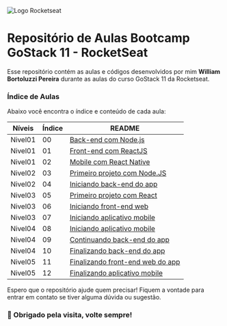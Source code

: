 ![Logo Rocketseat](https://camo.githubusercontent.com/d25397e9df01fe7882dcc1cbc96bdf052ffd7d0c/68747470733a2f2f73746f726167652e676f6f676c65617069732e636f6d2f676f6c64656e2d77696e642f626f6f7463616d702d676f737461636b2f6865616465722d6465736166696f732e706e67)

# Repositório de Aulas Bootcamp GoStack 11 - RocketSeat
Esse repositório contém as aulas e códigos desenvolvidos por mim **William Bortoluzzi Pereira** durante as aulas do curso GoStack 11 da Rocketseat.

### Índice de Aulas

Abaixo você encontra o índice e conteúdo de cada aula:

| Níveis | Índice | README |
| ------ | ------ | ------ |
| Nivel01 | 00 | [Back-end com Node.js](https://github.com/willbp/Bootcamp-GoStack11-rocketseat/tree/master/Nivel01/00backend-nodejs) |
| Nivel01 | 01 | [Front-end com ReactJS](https://github.com/willbp/Bootcamp-GoStack11-rocketseat/tree/master/Nivel01/01frontend-reactjs) |
| Nivel01 | 02 | [Mobile com React Native](https://github.com/willbp/Bootcamp-GoStack11-rocketseat/tree/master/Nivel01/02mobile-react-native) |
| Nivel02 | 03 | [Primeiro projeto com Node.JS](https://github.com/willbp/Bootcamp-GoStack11-rocketseat/tree/master/Nivel02/03primeiro-projeto-node) |
| Nivel02 | 04 | [Iniciando back-end do app](https://github.com/willbp/Bootcamp-GoStack11-rocketseat/tree/master/Nivel02/04iniciando-back-end-gobarber) |
| Nivel03 | 05 | [Primeiro projeto com React](https://github.com/willbp/Bootcamp-GoStack11-rocketseat/tree/master/Nivel03/05primeiro-projeto-react) |
| Nivel03 | 06 | [Iniciando front-end web](https://github.com/willbp/Bootcamp-GoStack11-rocketseat/tree/master/Nivel03/06gobarber-web) |
| Nivel03 | 07 | [Iniciando aplicativo mobile](https://github.com/willbp/Bootcamp-GoStack11-rocketseat/tree/master/Nivel03/07gobarber-app) |
| Nivel04 | 08 | [Iniciando aplicativo mobile](https://github.com/willbp/Bootcamp-GoStack11-rocketseat/tree/master/Nivel04/08iniciando-back-end-gobarber-ddd-tdd) |
| Nivel04 | 09 | [Continuando back-end do app](https://github.com/willbp/Bootcamp-GoStack11-rocketseat/tree/master/Nivel04/09iniciando-back-end-gobarber-ddd-tdd-rf-rmf-rn) |
| Nivel04 | 10 | [Finalizando back-end do app](https://github.com/willbp/Bootcamp-GoStack11-rocketseat/tree/master/Nivel04/10finalizando-back-end-gobarber) |
| Nivel05 | 11 | [Finalizando front-end web do app](https://github.com/willbp/Bootcamp-GoStack11-rocketseat/tree/master/Nivel05/11finalizando-web-gobarber) |
| Nivel05 | 12 | [Finalizando aplicativo mobile](https://github.com/willbp/Bootcamp-GoStack11-rocketseat/tree/master/Nivel05/12finalizando-gobarber-app) |

Espero que o repositório ajude quem precisar!
Fiquem a vontade para entrar em contato se tiver alguma dúvida ou sugestão.

### :heart_decoration: Obrigado pela visita, volte sempre!